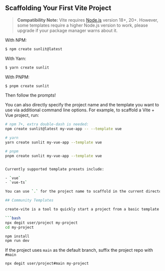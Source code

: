 ## Scaffolding Your First Vite Project

> **Compatibility Note:**
> Vite requires [Node.js](https://nodejs.org/en/) version 18+, 20+. However, some templates require a higher Node.js version to work, please upgrade if your package manager warns about it.

With NPM:

```bash
$ npm create sunlit@latest
```

With Yarn:

```bash
$ yarn create sunlit
```

With PNPM:

```bash
$ pnpm create sunlit
```

Then follow the prompts!

You can also directly specify the project name and the template you want to use via additional command line options. For example, to scaffold a Vite + Vue project, run:

````bash
# npm 7+, extra double-dash is needed:
npm create sunlit@latest my-vue-app -- --template vue

# yarn
yarn create sunlit my-vue-app --template vue

# pnpm
pnpm create sunlit my-vue-app --template vue


Currently supported template presets include:

- `vue`
- `vue-ts`

You can use `.` for the project name to scaffold in the current directory.

## Community Templates

create-vite is a tool to quickly start a project from a basic template for popular frameworks. Check out Awesome Vite for [community maintained templates](https://github.com/vitejs/awesome-vite#templates) that include other tools or target different frameworks. You can use a tool like [degit](https://github.com/Rich-Harris/degit) to scaffold your project with one of the templates.

```bash
npx degit user/project my-project
cd my-project

npm install
npm run dev
````

If the project uses `main` as the default branch, suffix the project repo with `#main`

```bash
npx degit user/project#main my-project
```
